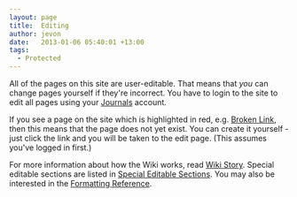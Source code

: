 ```yaml
---
layout: page
title:  Editing
author: jevon
date:   2013-01-06 05:40:01 +13:00
tags:
  - Protected
---
```


All of the pages on this site are user-editable. That means that _you_ can change pages yourself if they're incorrect. You have to login to the site to edit all pages using your [Journals](journals.md) account.

If you see a page on the site which is highlighted in red, e.g. [Broken Link](broken-link.md), then this means that the page does not yet exist. You can create it yourself - just click the link and you will be taken to the edit page. (This assumes you've logged in first.)

For more information about how the Wiki works, read [Wiki Story](wiki-story.md). Special editable sections are listed in [Special Editable Sections](special-editable-sections.md). You may also be interested in the [Formatting Reference](special-formatting.md).
